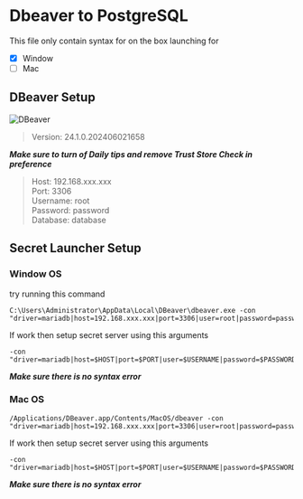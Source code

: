 # Dbeaver to PostgreSQL
This file only contain syntax for on the box launching for
- [x] Window
- [ ] Mac

## DBeaver Setup

![DBeaver](\PIC\DBeaver-ver.png)
>Version: 24.1.0.202406021658

***Make sure to turn of Daily tips and remove Trust Store Check in preference***

> Host: 192.168.xxx.xxx  
> Port: 3306  
> Username: root  
> Password: password  
> Database: database  

## Secret Launcher Setup

### Window OS

try running this command  

```
C:\Users\Administrator\AppData\Local\DBeaver\dbeaver.exe -con "driver=mariadb|host=192.168.xxx.xxx|port=3306|user=root|password=password|database=database"
```

If work then setup secret server using this arguments

```
-con "driver=mariadb|host=$HOST|port=$PORT|user=$USERNAME|password=$PASSWORD|database=$DATABASE"
```

***Make sure there is no syntax error***

### Mac OS

```
/Applications/DBeaver.app/Contents/MacOS/dbeaver -con "driver=mariadb|host=192.168.xxx.xxx|port=3306|user=root|password=password|database=database"
```

If work then setup secret server using this arguments

```
-con "driver=mariadb|host=$HOST|port=$PORT|user=$USERNAME|password=$PASSWORD|database=$DATABASE"
```

***Make sure there is no syntax error***